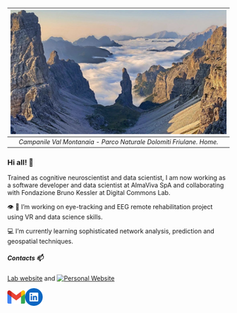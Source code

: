 | ![CampanileValMontanaia](montanaia.png) | 
|:--:| 
| *Campanile Val Montanaia - Parco Naturale Dolomiti Friulane. Home.* |

### Hi all! 👋

Trained as cognitive neuroscientist and data scientist,  I am now working as a software developer and data scientist at AlmaViva SpA and collaborating
with Fondazione Bruno Kessler at Digital Commons Lab.

👁️ 🧠 I’m working on eye-tracking and EEG remote rehabilitation project using VR and data science skills.

💻 I’m currently learning sophisticated network analysis, prediction and geospatial techniques. 

##### Contacts 📫

[Lab website](https://dcl.fbk.eu/) and [![Personal Website]()]()

<div style="display: flex; align-items: center;">
    <a href="mailto:leo.venturoso@gmail.com" style="margin-right: "20px";">
        <img src="gmail-icon.png" alt="gmail logo" width="40px" />
    </a>
    <a href="https://www.linkedin.com/in/leonardo-venturoso/">
        <img src="linkedin.png" alt="LinkedIn logo" width="40px" />
    </a>
</div>
